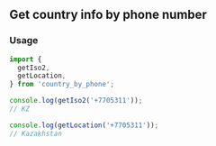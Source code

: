 ## Get country info by phone number

### Usage

```javascript
import {
  getIso2,
  getLocation,
} from 'country_by_phone';

console.log(getIso2('+7705311'));
// KZ

console.log(getLocation('+7705311'));
// Kazakhstan
```
